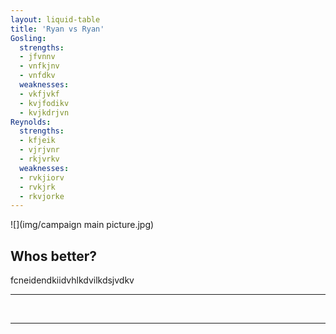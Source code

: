 ```yaml
---
layout: liquid-table
title: 'Ryan vs Ryan'
Gosling:
  strengths:
  - jfvnnv
  - vnfkjnv
  - vnfdkv
  weaknesses: 
  - vkfjvkf
  - kvjfodikv
  - kvjkdrjvn
Reynolds:
  strengths: 
  - kfjeik
  - vjrjvnr
  - rkjvrkv
  weaknesses: 
  - rvkjiorv
  - rvkjrk
  - rkvjorke
---
```





![](img/campaign main picture.jpg)  


## Whos better?

fcneidendkiidvhlkdvilkdsjvdkv
<br>


---
     
<br>

<div class="lt-section-01" markdown="1">

<style>
  .lt-section-01 h{
    fontsize: 25 px;
    font-family: cursive;
    color:  #588c7e;
    }
 </style>

<hr>
